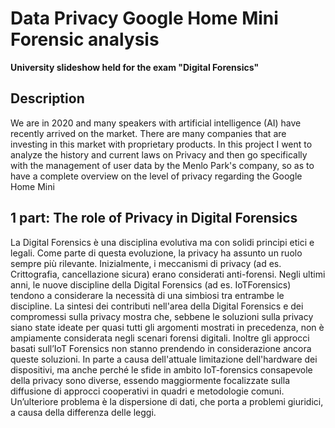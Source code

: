 <h1> Data Privacy Google Home Mini Forensic analysis </h1>
<b> University slideshow held for the exam "Digital Forensics" </b>

<h2> Description </h2>
<p> We are in 2020 and many speakers with artificial intelligence (AI) have recently arrived on the market. There are many companies that are investing in this market with proprietary products. In this project I went to analyze the history and current laws on Privacy and then go specifically with the management of user data by the Menlo Park's company, so as to have a complete overview on the level of privacy regarding the Google Home Mini </p>

<h2> 1 part: The role of Privacy in Digital Forensics  </h2>
<p> La Digital Forensics è una disciplina evolutiva ma con solidi principi etici e legali. Come parte di questa evoluzione, la privacy ha assunto un ruolo sempre più rilevante. Inizialmente, i meccanismi di privacy (ad es. Crittografia, cancellazione sicura) erano considerati anti-forensi. Negli ultimi anni, le nuove discipline della Digital Forensics (ad es. IoTForensics) tendono a considerare la necessità di una simbiosi tra entrambe le discipline.
La sintesi dei contributi nell'area della Digital Forensics e dei compromessi sulla privacy mostra che, sebbene le soluzioni sulla privacy siano state ideate per quasi tutti gli argomenti mostrati in precedenza, non è ampiamente considerata negli scenari forensi digitali.
Inoltre gli approcci basati sull’IoT Forensics non stanno prendendo in considerazione ancora queste soluzioni. In parte a causa dell'attuale limitazione dell'hardware dei dispositivi, ma anche perché le sfide in ambito IoT-forensics consapevole della privacy sono diverse, essendo maggiormente focalizzate sulla diffusione di approcci cooperativi in quadri e metodologie comuni. Un’ulteriore problema è la dispersione di dati, che porta a problemi giuridici, a causa della differenza delle leggi.</p>

